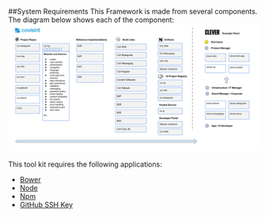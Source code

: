 ##System Requirements
This Framework is made from several components. The diagram below shows each of the component:
![](Images/ProjectComponents.png)

This tool kit requires the following applications:
* [Bower](http://bower.io/)
* [Node](https://nodejs.org/en/)
* [Npm](https://www.npmjs.com/)
* [GitHub SSH Key](https://help.github.com/articles/generating-ssh-keys/)
